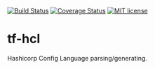 [![Build Status](https://travis-ci.org/r24y/tf-hcl.svg?branch=master)](https://travis-ci.org/r24y/tf-hcl.svg?branch=master)
[![Coverage Status](https://coveralls.io/repos/github/r24y/tf-hcl/badge.svg?branch=master)](https://coveralls.io/github/r24y/tf-hcl?branch=master)
[![MIT license](http://img.shields.io/badge/license-MIT-brightgreen.svg)](http://opensource.org/licenses/MIT)

# tf-hcl

Hashicorp Config Language parsing/generating.